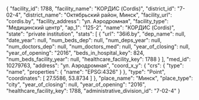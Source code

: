 {
    "facility_id": 1788,
    "facility_name": "КОРДИС (Cordis)",
    "district_id": "7-02-4",
    "district_name": "Октябрьский район, Минск",
    "facility_url": "cordis.by",
    "facility_address": "ул. Аэродромная",
    "facility_type": "Медицинский центр",
    "ap_1": "125-2",
    "name": "КОРДИС (Cordis)",
    "state": "private institution",
    "stats": [
        {
            "url": "36i6.by",
            "dep_name": null,
            "date_year": null,
            "num_beds_dep": null,
            "num_deps_year": null,
            "num_doctors_dep": null,
            "num_doctors_med": null,
            "year_of_closing": null,
            "year_of_opening": "2016",
            "beds_in_hospital_key": 824,
            "num_beds_facility_year": null,
            "healthcare_facility_key": 1788
        }
    ],
    "med_id": 10279763,
    "address": "ул. Аэродромная",
    "coord_x_y": {
        "crs": {
            "type": "name",
            "properties": {
                "name": "EPSG:4326"
            }
        },
        "type": "Point",
        "coordinates": [
            27.5586,
            53.8734
        ]
    },
    "place_name": "Минск",
    "place_type": "city",
    "year_of_closing": null,
    "year_of_opening": "2016",
    "healthcare_facility_key": 1788,
    "administrative_division_id": "7-02-4"
}